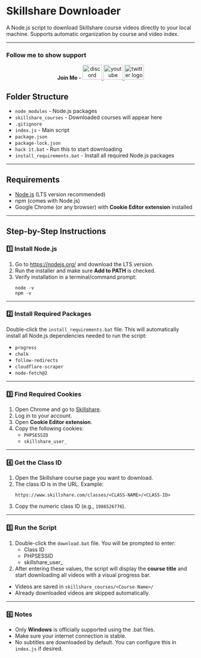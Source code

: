 <h1>Skillshare Downloader</h1>
<p>A Node.js script to download Skillshare course videos directly to your local machine. Supports automatic organization by course and video index.</p>

<hr>

<h3>Follow me to show support</h3>

<div align="center">
    <b>Join Me - </b>
  <a href="https://dsc.gg/hackfams" target="_blank">
    <img src="https://raw.githubusercontent.com/maurodesouza/profile-readme-generator/master/src/assets/icons/social/discord/default.svg" width="52" height="40" alt="discord logo"  />
  </a>
  <a href="https://www.youtube.com/@l1ackoder?sub_confirmation=1" target="_blank">
    <img src="https://raw.githubusercontent.com/maurodesouza/profile-readme-generator/master/src/assets/icons/social/youtube/default.svg" width="52" height="40" alt="youtube logo"  />
  </a>
  <a href="https://x.com/l1ackoder" target="_blank">
    <img src="https://raw.githubusercontent.com/maurodesouza/profile-readme-generator/master/src/assets/icons/social/twitter/default.svg" width="52" height="40" alt="twitter logo"  />
  </a>
</div>

<h2>Folder Structure</h2>
<ul>
    <li><code>node_modules</code> - Node.js packages</li>
    <li><code>skillshare_courses</code> - Downloaded courses will appear here</li>
    <li><code>.gitignore</code></li>
    <li><code>index.js</code> - Main script</li>
    <li><code>package.json</code></li>
    <li><code>package-lock.json</code></li>
    <li><code>hack it.bat</code> - Run this to start downloading</li>
    <li><code>install_requirements.bat</code> - Install all required Node.js packages</li>
</ul>

<hr>

<h2>Requirements</h2>
<ul>
    <li><a href="https://nodejs.org/">Node.js</a> (LTS version recommended)</li>
    <li>npm (comes with Node.js)</li>
    <li>Google Chrome (or any browser) with <strong>Cookie Editor extension</strong> installed</li>
</ul>

<hr>

<h2>Step-by-Step Instructions</h2>

<h3>1️⃣ Install Node.js</h3>
<ol>
    <li>Go to <a href="https://nodejs.org/">https://nodejs.org/</a> and download the LTS version.</li>
    <li>Run the installer and make sure <strong>Add to PATH</strong> is checked.</li>
    <li>Verify installation in a terminal/command prompt:
        <pre><code>node -v
npm -v</code></pre>
    </li>
</ol>

<hr>

<h3>2️⃣ Install Required Packages</h3>
<p>Double-click the <code>install_requirements.bat</code> file. This will automatically install all Node.js dependencies needed to run the script:</p>
<ul>
    <li><code>progress</code></li>
    <li><code>chalk</code></li>
    <li><code>follow-redirects</code></li>
    <li><code>cloudflare-scraper</code></li>
    <li><code>node-fetch@2</code></li>
</ul>

<hr>

<h3>3️⃣ Find Required Cookies</h3>
<ol>
    <li>Open Chrome and go to <a href="https://www.skillshare.com/">Skillshare</a>.</li>
    <li>Log in to your account.</li>
    <li>Open <strong>Cookie Editor extension</strong>.</li>
    <li>Copy the following cookies:
        <ul>
            <li><code>PHPSESSID</code></li>
            <li><code>skillshare_user_</code></li>
        </ul>
    </li>
</ol>

<hr>

<h3>4️⃣ Get the Class ID</h3>
<ol>
    <li>Open the Skillshare course page you want to download.</li>
    <li>The class ID is in the URL. Example:
        <pre><code>https://www.skillshare.com/classes/&lt;CLASS-NAME&gt;/&lt;CLASS-ID&gt;</code></pre>
    </li>
    <li>Copy the numeric class ID (e.g., <code>1986526776</code>).</li>
</ol>

<hr>

<h3>5️⃣ Run the Script</h3>
<ol>
    <li>Double-click the <code>download.bat</code> file. You will be prompted to enter:
        <ul>
            <li>Class ID</li>
            <li>PHPSESSID</li>
            <li>skillshare_user_</li>
        </ul>
    </li>
    <li>After entering these values, the script will display the <strong>course title</strong> and start downloading all videos with a visual progress bar.</li>
</ol>
<ul>
    <li>Videos are saved in <code>skillshare_courses/&lt;Course-Name&gt;/</code></li>
    <li>Already downloaded videos are skipped automatically.</li>
</ul>

<hr>

<h3>6️⃣ Notes</h3>
<ul>
    <li>Only <strong>Windows</strong> is officially supported using the .bat files.</li>
    <li>Make sure your internet connection is stable.</li>
    <li>No subtitles are downloaded by default. You can configure this in <code>index.js</code> if desired.</li>
</ul>
